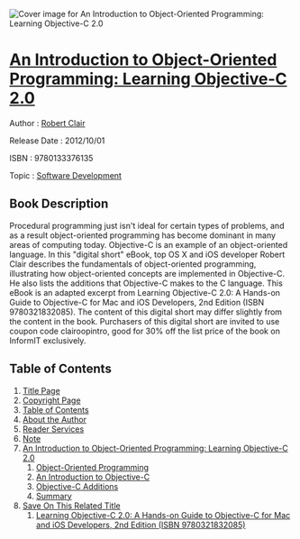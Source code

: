 ![Cover image for An Introduction to Object-Oriented Programming: Learning Objective-C 2.0](https://imgdetail.ebookreading.net/cover/cover/software_development/EB9780133376135.jpg)

[An Introduction to Object-Oriented Programming: Learning Objective-C 2.0](https://ebookreading.net/view/book/An+Introduction+to+Object-Oriented+Programming%3A+Learning+Objective-C+2.0-EB9780133376135_1.html "An Introduction to Object-Oriented Programming: Learning Objective-C 2.0")
====================================================================================================================

Author : [Robert Clair](https://ebookreading.net/search/author/Robert+Clair)

Release Date : 2012/10/01

ISBN : 9780133376135

Topic : [Software Development](https://ebookreading.net/search/category/software-development)

Book Description
-----------------

Procedural programming just isn't ideal for certain types of problems, and as a result object-oriented programming has become dominant in many areas of computing today. Objective-C is an example of an object-oriented language. In this "digital short" eBook, top OS X and iOS developer Robert Clair describes the fundamentals of object-oriented programming, illustrating how object-oriented concepts are implemented in Objective-C. He also lists the additions that Objective-C makes to the C language.
This eBook is an adapted excerpt from Learning Objective-C 2.0: A Hands-on Guide to Objective-C for Mac and iOS Developers, 2nd Edition (ISBN 9780321832085). The content of this digital short may differ slightly from the content in the book. Purchasers of this digital short are invited to use coupon code clairoopintro, good for 30% off the list price of the book on InformIT exclusively.
              
Table of Contents
-----------------

1. [Title Page](https://ebookreading.net/view/book/An+Introduction+to+Object-Oriented+Programming%3A+Learning+Objective-C+2.0-EB9780133376135_2.html)
1. [Copyright Page](https://ebookreading.net/view/book/An+Introduction+to+Object-Oriented+Programming%3A+Learning+Objective-C+2.0-EB9780133376135_3.html)
1. [Table of Contents](https://ebookreading.net/view/book/An+Introduction+to+Object-Oriented+Programming%3A+Learning+Objective-C+2.0-EB9780133376135_4.html)
1. [About the Author](https://ebookreading.net/view/book/An+Introduction+to+Object-Oriented+Programming%3A+Learning+Objective-C+2.0-EB9780133376135_5.html)
1. [Reader Services](https://ebookreading.net/view/book/An+Introduction+to+Object-Oriented+Programming%3A+Learning+Objective-C+2.0-EB9780133376135_6.html)
1. [Note](https://ebookreading.net/view/book/An+Introduction+to+Object-Oriented+Programming%3A+Learning+Objective-C+2.0-EB9780133376135_7.html)
1. [An Introduction to Object-Oriented Programming: Learning Objective-C 2.0](https://ebookreading.net/view/book/An+Introduction+to+Object-Oriented+Programming%3A+Learning+Objective-C+2.0-EB9780133376135_8.html)
    1. [Object-Oriented Programming](https://ebookreading.net/view/book/An+Introduction+to+Object-Oriented+Programming%3A+Learning+Objective-C+2.0-EB9780133376135_8.html#ch01lev1sec1)
    1. [An Introduction to Objective-C](https://ebookreading.net/view/book/An+Introduction+to+Object-Oriented+Programming%3A+Learning+Objective-C+2.0-EB9780133376135_8.html#ch01lev1sec2)
    1. [Objective-C Additions](https://ebookreading.net/view/book/An+Introduction+to+Object-Oriented+Programming%3A+Learning+Objective-C+2.0-EB9780133376135_8.html#ch01lev1sec3)
    1. [Summary](https://ebookreading.net/view/book/An+Introduction+to+Object-Oriented+Programming%3A+Learning+Objective-C+2.0-EB9780133376135_8.html#ch01lev1sec4)
1. [Save On This Related Title](https://ebookreading.net/view/book/An+Introduction+to+Object-Oriented+Programming%3A+Learning+Objective-C+2.0-EB9780133376135_9.html)
    1. [Learning Objective-C 2.0: A Hands-on Guide to Objective-C for Mac and iOS Developers, 2nd Edition (ISBN 9780321832085)](https://ebookreading.net/view/book/An+Introduction+to+Object-Oriented+Programming%3A+Learning+Objective-C+2.0-EB9780133376135_9.html#app01lev1sec1)
